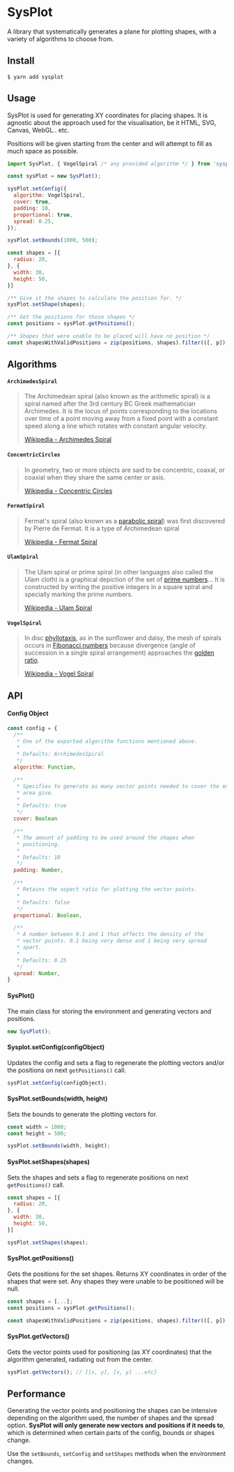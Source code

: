 # SysPlot

A library that systematically generates a plane for plotting shapes, with a variety of algorithms to choose from.

## Install

```
$ yarn add sysplot
```

## Usage

SysPlot is used for generating XY coordinates for placing shapes. It is agnostic about the approach used for the visualisation, be it HTML, SVG, Canvas, WebGL.. etc.

Positions will be given starting from the center and will attempt to fill as much
space as possible.

```js
import SysPlot, { VogelSpiral /* any provided algorithm */ } from 'sysplot';

const sysPlot = new SysPlot();

sysPlot.setConfig({
  algorithm: VogelSpiral,
  cover: true,
  padding: 10,
  proportional: true,
  spread: 0.25,
});

sysPlot.setBounds(1000, 500);

const shapes = [{
  radius: 20,
}, {
  width: 30,
  height: 50,
}]

/** Give it the shapes to calculate the position for. */
sysPlot.setShape(shapes);

/** Get the positions for those shapes */
const positions = sysPlot.getPositions();

/** Shapes that were unable to be placed will have no position */
const shapesWithValidPositions = zip(positions, shapes).filter(([, p]) => p);
```

## Algorithms

#### `ArchimedesSpiral`

> The Archimedean spiral (also known as the arithmetic spiral) is a spiral named after the 3rd century BC Greek mathematician Archimedes. It is the locus of points corresponding to the locations over time of a point moving away from a fixed point with a constant speed along a line which rotates with constant angular velocity.
>
> [Wikipedia - Archimedes Spiral](https://en.wikipedia.org/wiki/Archimedean_spiral)

#### `ConcentricCircles`

>  In geometry, two or more objects are said to be concentric, coaxal, or coaxial when they share the same center or axis.
>
> [Wikipedia - Concentric Circles](https://en.wikipedia.org/wiki/Concentric_objects)

#### `FermatSpiral`

> Fermat's spiral (also known as a [parabolic spiral](https://en.wikipedia.org/wiki/Parabola)) was first discovered by Pierre de Fermat. It is a type of Archimedean spiral
>
> [Wikipedia - Fermat Spiral](https://en.wikipedia.org/wiki/Fermat%27s_spiral)

#### `UlamSpiral`

> The Ulam spiral or prime spiral (in other languages also called the Ulam cloth) is a graphical depiction of the set of [prime numbers](https://en.wikipedia.org/wiki/Prime_number)...  It is constructed by writing the positive integers in a square spiral and specially marking the prime numbers.
>
> [Wikipedia - Ulam Spiral](https://en.wikipedia.org/wiki/Ulam_spiral)

#### `VogelSpiral`

> In disc [phyllotaxis](https://en.wikipedia.org/wiki/Phyllotaxis), as in the sunflower and daisy, the mesh of spirals occurs in [Fibonacci numbers](https://en.wikipedia.org/wiki/Fibonacci_number) because divergence (angle of succession in a single spiral arrangement) approaches the [golden ratio](https://en.wikipedia.org/wiki/Golden_ratio).
>
> [Wikipedia - Vogel Spiral](https://en.wikipedia.org/wiki/Fermat%27s_spiral)

## API

#### Config Object

```js
const config = {
  /**
   * One of the exported algorithm functions mentioned above.
   *
   * Defaults: ArchimedesSpiral
   */
  algorithm: Function,

  /**
   * Specifies to generate as many vector points needed to cover the entire
   * area give.
   *
   * Defaults: true
   */
  cover: Boolean

  /**
   * The amount of padding to be used around the shapes when
   * positioning.
   *
   * Defaults: 10
   */
  padding: Number,

  /**
   * Retains the aspect ratio for plotting the vector points.
   *
   * Defaults: false
   */
  proportional: Boolean,

  /**
   * A number between 0.1 and 1 that affects the density of the
   * vector points. 0.1 being very dense and 1 being very spread
   * apart.
   *
   * Defaults: 0.25
   */
  spread: Number,
}
```

#### SysPlot()

The main class for storing the environment and generating vectors and positions.

```js
new SysPlot();
```

#### Sysplot.setConfig(configObject)

Updates the config and sets a flag to regenerate the plotting vectors and/or the positions on next `getPositions()` call.

```js
sysPlot.setConfig(configObject);
```

#### SysPlot.setBounds(width, height)

Sets the bounds to generate the plotting vectors for.

```js
const width = 1000;
const height = 500;

sysPlot.setBounds(width, height);
```

#### SysPlot.setShapes(shapes)

Sets the shapes and sets a flag to regenerate positions on next `getPositions()` call.

```js
const shapes = [{
  radius: 20,
}, {
  width: 30,
  height: 50,
}]

sysPlot.setShapes(shapes);
```

#### SysPlot.getPositions()

Gets the positions for the set shapes. Returns XY coordinates in order of the shapes that were set. Any shapes they were unable to be positioned will be null.

```js
const shapes = [...];
const positions = sysPlot.getPositions();

const shapesWithValidPositions = zip(positions, shapes).filter(([, p]) => p);
```

#### SysPlot.getVectors()

Gets the vector points used for positioning (as XY coordinates) that the algorithm generated, radiating out from the center.

```js
sysPlot.getVectors(); // [[x, y], [x, y] ...etc]
```

## Performance

Generating the vector points and positioning the shapes can be intensive depending on the algorithm used, the number of shapes and the spread option. **SysPlot will only generate new vectors and positions if it needs to**, which is determined when certain parts of the config, bounds or shapes change.

Use the `setBounds`, `setConfig` and `setShapes` methods when the environment changes.
